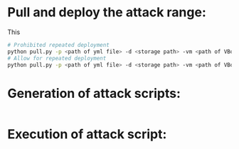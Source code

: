 # Pull and deploy the attack range: 
This 

```bash
# Prohibited repeated deployment
python pull.py -p <path of yml file> -d <storage path> -vm <path of VBoxManage.exe> -nr
# Allow for repeated deployment
python pull.py -p <path of yml file> -d <storage path> -vm <path of VBoxManage.exe> -r
```
# Generation of attack scripts: 


```bash
```
# Execution of attack script: 


```bash
```

